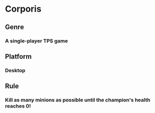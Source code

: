 # Corporis

## Genre

### A single-player TPS game

## Platform

### Desktop

## Rule

### Kill as many minions as possible until the champion's health reaches 0!
